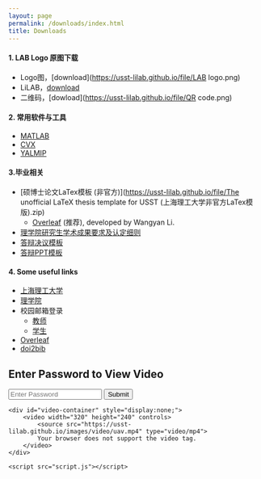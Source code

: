```yaml
---
layout: page
permalink: /downloads/index.html
title: Downloads
---
```


#### 1. LAB Logo 原图下载

- Logo图，[download](https://usst-lilab.github.io/file/LAB logo.png)
- LiLAB，[download](https://usst-lilab.github.io/file/LiLAB.png)
- 二维码，[dowload](https://usst-lilab.github.io/file/QR code.png)

#### 2. 常用软件与工具

- [MATLAB](https://www.mathworks.com/products/matlab.html)
- [CVX](https://cvxr.com/cvx/)
- [YALMIP](https://yalmip.github.io/)

#### 3.毕业相关

- [硕博士论文LaTex模板 (非官方)](https://usst-lilab.github.io/file/The unofficial LaTeX thesis template for USST (上海理工大学非官方LaTex模版).zip)
   - [Overleaf](https://www.overleaf.com/latex/templates/the-unofficial-latex-thesis-template-for-usst-shang-hai-li-gong-da-xue-fei-guan-fang-latexmo-ban/zwkphyybmjyv) (推荐), developed by Wangyan Li.
- [理学院研究生学术成果要求及认定细则](https://lxy.usst.edu.cn/_upload/article/files/96/f7/b92529b8477d842915ff8a18c605/166ee643-c193-4827-ac5c-ae328304e881.pdf)
- [答辩决议模板](https://usst-lilab.github.io/file/答辩决议.docx)
- [答辩PPT模板](https://usst-lilab.github.io/file/实验室PPT模板.pptx)

#### 4. Some useful links

- [上海理工大学](https://www.usst.edu.cn/main.htm)
- [理学院](https://lxy.usst.edu.cn/main.htm)
- 校园邮箱登录
  - [教师](https://mail.usst.edu.cn/)
  - [学生](https://edu.icoremail.net/coremail/)
- [Overleaf](https://www.overleaf.com/)
- [doi2bib](https://www.doi2bib.org/)



<!DOCTYPE html>
<html lang="en">
<head>
    <meta charset="UTF-8">
    <meta name="viewport" content="width=device-width, initial-scale=1.0">
    <title>Video with Password</title>
    <link rel="stylesheet" href="styles.css">
</head>
<body>
    <div id="password-container">
        <h2>Enter Password to View Video</h2>
        <input type="password" id="password" placeholder="Enter Password">
        <button onclick="checkPassword()">Submit</button>
        <p id="message"></p>
    </div>

    <div id="video-container" style="display:none;">
        <video width="320" height="240" controls>
            <source src="https://usst-lilab.github.io/images/video/uav.mp4" type="video/mp4">
            Your browser does not support the video tag.
        </video>
    </div>
    
    <script src="script.js"></script>
</body>
</html>

